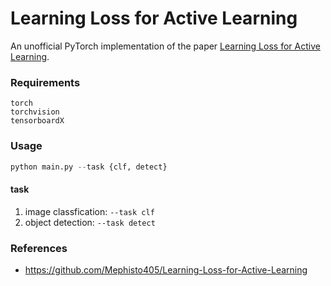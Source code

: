 # Learning Loss for Active Learning

An unofficial PyTorch implementation of the paper [Learning Loss for Active Learning](https://arxiv.org/pdf/1905.03677.pdf).

### Requirements

```shell
torch
torchvision
tensorboardX
```

### Usage

```python
python main.py --task {clf, detect}
```

#### task
1. image classfication: ```--task clf``` 
2. object detection: ```--task detect```


### References

- https://github.com/Mephisto405/Learning-Loss-for-Active-Learning





